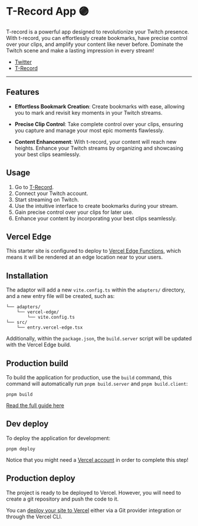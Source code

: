 # T-Record App 🟣
T-record is a powerful app designed to revolutionize your Twitch presence. With t-record, you can effortlessly create bookmarks, have precise control over your clips, and amplify your content like never before. Dominate the Twitch scene and make a lasting impression in every stream!
- [Twitter](https://twitter.com/Kokecar11)
- [T-Record](https://t-record.app)
---

## Features

* **Effortless Bookmark Creation**: Create bookmarks with ease, allowing you to mark and revisit key moments in your Twitch streams.

* **Precise Clip Control**: Take complete control over your clips, ensuring you capture and manage your most epic moments flawlessly.

* **Content Enhancement**: With t-record, your content will reach new heights. Enhance your Twitch streams by organizing and showcasing your best clips seamlessly.

## Usage
1. Go to [T-Record](https://t-record.app).
2. Connect your Twitch account.
3. Start streaming on Twitch.
4. Use the intuitive interface to create bookmarks during your stream.
5. Gain precise control over your clips for later use.
6. Enhance your content by incorporating your best clips seamlessly.

## Vercel Edge

This starter site is configured to deploy to [Vercel Edge Functions](https://vercel.com/docs/concepts/functions/edge-functions), which means it will be rendered at an edge location near to your users.

## Installation

The adaptor will add a new `vite.config.ts` within the `adapters/` directory, and a new entry file will be created, such as:

```
└── adapters/
    └── vercel-edge/
        └── vite.config.ts
└── src/
    └── entry.vercel-edge.tsx
```

Additionally, within the `package.json`, the `build.server` script will be updated with the Vercel Edge build.

## Production build

To build the application for production, use the `build` command, this command will automatically run `pnpm build.server` and `pnpm build.client`:

```shell
pnpm build
```

[Read the full guide here](https://github.com/BuilderIO/qwik/blob/main/starters/adapters/vercel-edge/README.md)

## Dev deploy

To deploy the application for development:

```shell
pnpm deploy
```

Notice that you might need a [Vercel account](https://docs.Vercel.com/get-started/) in order to complete this step!

## Production deploy

The project is ready to be deployed to Vercel. However, you will need to create a git repository and push the code to it.

You can [deploy your site to Vercel](https://vercel.com/docs/concepts/deployments/overview) either via a Git provider integration or through the Vercel CLI.
